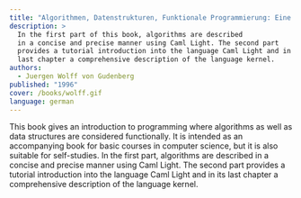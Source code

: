 ```yaml
---
title: "Algorithmen, Datenstrukturen, Funktionale Programmierung: Eine praktische Einführung mit Caml Light"
description: >
  In the first part of this book, algorithms are described
  in a concise and precise manner using Caml Light. The second part
  provides a tutorial introduction into the language Caml Light and in its
  last chapter a comprehensive description of the language kernel.
authors:
  - Juergen Wolff von Gudenberg
published: "1996"
cover: /books/wolff.gif
language: german
---
```


This book gives an introduction to programming where algorithms as well
as data structures are considered functionally. It is intended as an
accompanying book for basic courses in computer science, but it is also
suitable for self-studies. In the first part, algorithms are described
in a concise and precise manner using Caml Light. The second part
provides a tutorial introduction into the language Caml Light and in its
last chapter a comprehensive description of the language kernel.
